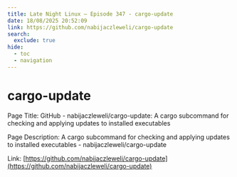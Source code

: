 ```yaml
---
title: Late Night Linux – Episode 347 - cargo-update
date: 18/08/2025 20:52:09
link: https://github.com/nabijaczleweli/cargo-update
search:
  exclude: true
hide:
  - toc
  - navigation
---
```


# cargo-update

Page Title: GitHub - nabijaczleweli/cargo-update: A cargo subcommand for checking and applying updates to installed executables

Page Description: A cargo subcommand for checking and applying updates to installed executables - nabijaczleweli/cargo-update 

Link: [https://github.com/nabijaczleweli/cargo-update](https://github.com/nabijaczleweli/cargo-update)